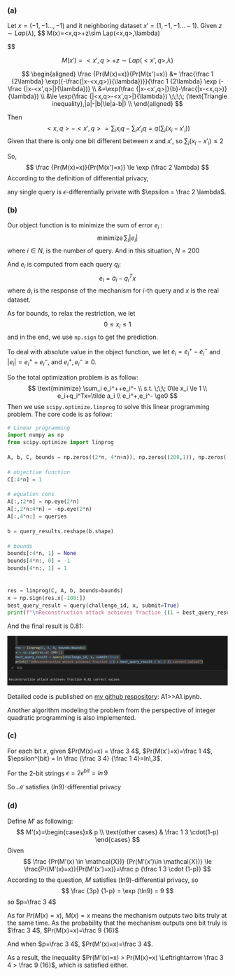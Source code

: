 

### (a)

Let $x=(-1,-1...,-1)$ and it neighboring dataset $x'=(1,-1,-1...-1)$.  Given $z\sim Lap(\lambda)$, 
$$
M(x)=<x,q>+z\sim Lap(<x,q>,\lambda)

$$

$$
M(x')=<x',q>+z \sim Lap(<x',q>,\lambda)
$$

$$
\begin{aligned}
\frac {Pr(M(x)=x)}{Pr(M(x')=x)} &= \frac{\frac 1 {2\lambda} \exp({-\frac{|x-<x,q>)}{\lambda})}}{\frac 1 {2\lambda} \exp (-\frac {|x-<x',q>|}{\lambda})} \\
&=\exp(\frac {|x-<x',q>|}{b}-\frac{|x-<x,q>)}{\lambda}) \\
&\le \exp(\frac {|<x,q>-<x',q>|}{\lambda}) \;\;\;\; (\text{Triangle inequality},|a|-|b|\le|a-b|) \\
\end{aligned}
$$

Then
$$
<x,q>-<x',q> = \sum_ix_iq-\sum_ix'_iq = q(\sum_i(x_i-x'_i))
$$
Given that there is only one bit different between $x$ and $x'$, so $\sum_i(x_i-x'_i)\le2$

So,
$$
\frac {Pr(M(x)=x)}{Pr(M(x')=x)} \le \exp (\frac 2 \lambda)
$$
According to the definition of differential privacy,

any single query is $\epsilon$-differentially private with $\epsilon = \frac 2 \lambda$.





### (b)

Our object function is to minimize the sum of error $e_i$ :
$$
\text{minimize} \, \sum_i|e_i|
$$
where $i \in N$, is the number of query. And in this situation, $N=200$

And $e_i$ is computed from each query $q_i$:
$$
e_i = \tilde a_i -q_i^Tx
$$
where $\tilde a_i$ is the response of the mechanism for $i$-th query and $x$ is the real dataset.

As for bounds, to relax the restriction, we let
$$
0\le x_i \le1
$$
and in the end, we use `np.sign` to get the prediction.



To deal with absolute value in the object function, we let $e_i =e_i^+-e_i^-$ and $|e_i|=e_i^++e_i^-$, and $e_i^+,e_i^- \ge 0$.

So the total optimization problem is as follow:
$$
\text{minimize} \sum_i e_i^++e_i^- \\
s.t. \;\;\; 0\le x_i \le 1 \\
e_i+q_i^Tx=\tilde a_i \\
e_i^+,e_i^- \ge0
$$
Then we use `scipy.optimize.linprog` to solve this linear programming problem. The core code is as follow:

```python
# Linear programming
import numpy as np
from scipy.optimize import linprog

A, b, C, bounds = np.zeros((2*n, 4*n+n)), np.zeros((200,1)), np.zeros((1, 4*n+n)), np.zeros((4*n+n, 2))

# objective function
C[:4*n] = 1

# equation cons
A[:,:2*n] = np.eye(2*n)
A[:,2*n:4*n] = -np.eye(2*n)
A[:,4*n:] = queries

b = query_results.reshape(b.shape)

# bounds
bounds[:4*n, 1] = None 
bounds[4*n:, 0] = -1 
bounds[4*n:, 1] = 1 


res = linprog(C, A, b, bounds=bounds)
x = np.sign(res.x[-100:])
best_query_result = query(challenge_id, x, submit=True)
print(f"\nReconstruction attack achieves fraction {(1 + best_query_result / n) / 2} correct values")
```



And the final result is 0.81:

<img src="./assets/image-20240919235514243.png" alt="image-20240919235514243" style="zoom:67%;" />

Detailed code is published on [my github respository](https://github.com/Fuyao233/ATML_Assignment): A1>>A1.ipynb.

Another algorithm modeling the problem from the perspective of  integer quadratic programming is also implemented.



### (c)

For each bit $x$, given $Pr(M(x)=x) = \frac 3 4$, $Pr(M(x')=x)=\frac 1 4$, $\epsilon^{bit} = ln \frac {\frac 3 4} {\frac 1 4}=ln\,3$.

For the 2-bit strings $\epsilon = 2\epsilon^{bit} = ln\,9$

So $\mathcal{M}$ satisfies ($ln9$)-differential privacy





### (d)

Define $M'$ as following:
$$
M'(x)=\begin{cases}x& p \\ \text{other cases} & \frac 1 3 \cdot(1-p) \end{cases}
$$
Given 
$$
\frac {Pr(M'(x) \in \mathcal{X})} {Pr(M'(x')\in \mathcal{X})} \le \frac{Pr(M'(x)=x)}{Pr(M'(x')=x)}=\frac p {\frac 1 3 \cdot (1-p)}
$$
According to the question, $M$ satisfies (ln9)-differential privacy, so
$$
\frac {3p} {1-p} = \exp (\ln9) = 9
$$
so $p=\frac 3 4$

As for $Pr(M(x)=x)$, $M(x)=x$ means the mechanism outputs two bits truly at the same time. As the probability that the mechanism outputs one bit truly is $\frac 3 4$, $Pr(M(x)=x)=\frac 9 {16}$   

And when $p=\frac 3 4$, $Pr(M'(x)=x)=\frac 3 4$. 

As a result, the inequality $Pr(M'(x)=x) > Pr(M(x)=x) \Leftrightarrow \frac 3 4 > \frac 9 {16}$, which is satisfied either.